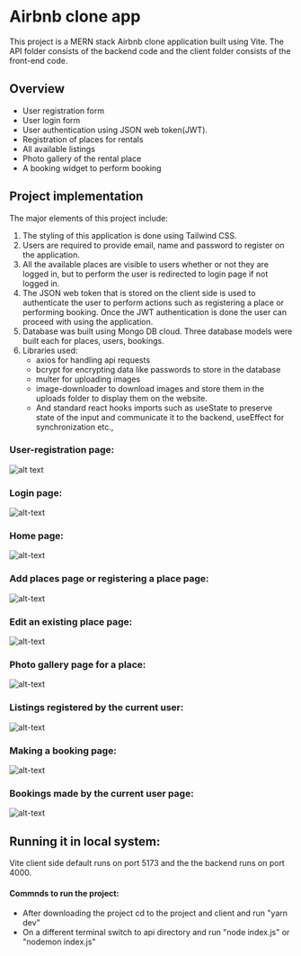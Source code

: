 # Airbnb clone app
This project is a MERN stack Airbnb clone application built using Vite. The API folder consists of the backend code and the client folder consists of the front-end code. 

## Overview
* User registration form
* User login form
* User authentication using JSON web token(JWT).
* Registration of places for rentals
* All available listings
* Photo gallery of the rental place
* A booking widget to perform booking

## Project implementation
The major elements of this project include:
1. The styling of this application is done using Tailwind CSS.
2. Users are required to provide email, name and password to register on the application.
3. All the available places are visible to users whether or not they are logged in, but to perform the user is redirected to login page if not logged in.
4. The JSON web token that is stored on the client side is used to authenticate the user to perform actions such as registering a place or performing booking. Once the JWT authentication is done the user can proceed with using the application.
5. Database was built using Mongo DB cloud. Three database models were built each for places, users, bookings.
6. Libraries used:
   * axios for handling api requests
   * bcrypt for encrypting data like passwords to store in the database
   * multer for uploading images
   * image-downloader to download images and store them in the uploads folder to display them on the website.
   * And standard react hooks imports such as useState to preserve state of the input and communicate it to the backend, useEffect for synchronization  etc.,

### User-registration page:
  ![alt text](https://github.com/R0h1thKambampat1/Airbnb-clone-using-MERN-stack/blob/main/test/RegisterPage.png)
  
### Login page:
  ![alt-text](https://github.com/R0h1thKambampat1/Airbnb-clone-using-MERN-stack/blob/main/test/LoginPage.png)
  
### Home page:
  ![alt-text](https://github.com/R0h1thKambampat1/Airbnb-clone-using-MERN-stack/blob/main/test/HomePage.png)

### Add places page or registering a place page:
  ![alt-text](https://github.com/R0h1thKambampat1/Airbnb-clone-using-MERN-stack/blob/main/test/AddPlacesPage.png)

### Edit an existing place page:
  ![alt-text](https://github.com/R0h1thKambampat1/Airbnb-clone-using-MERN-stack/blob/main/test/AddPlacesPage.png)

### Photo gallery page for a place:
  ![alt-text](https://github.com/R0h1thKambampat1/Airbnb-clone-using-MERN-stack/blob/main/test/PictureGalley.png)

### Listings registered by the current user:
  ![alt-text](https://github.com/R0h1thKambampat1/Airbnb-clone-using-MERN-stack/blob/main/test/MyListingsPage.png)

### Making a booking page:
  ![alt-text](https://github.com/R0h1thKambampat1/Airbnb-clone-using-MERN-stack/blob/main/test/MakingABooking.png)

### Bookings made by the current user page:
  ![alt-text](https://github.com/R0h1thKambampat1/Airbnb-clone-using-MERN-stack/blob/main/test/MakingABooking.png)

## Running it in local system:
Vite  client side default runs on port 5173 and the the backend runs on port 4000.
#### Commnds to run the project:
* After downloading the project cd to the project and client and run "yarn dev"
* On a different terminal switch to api directory and run "node index.js" or "nodemon index.js"


